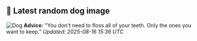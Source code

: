 ## 🐶 Latest random dog image
![Dog](https://images.dog.ceo/breeds/bulldog-french/n02108915_1114.jpg)
**Advice:** "You don't need to floss all of your teeth. Only the ones you want to keep."
*Updated: 2025-08-16 15:36 UTC*

